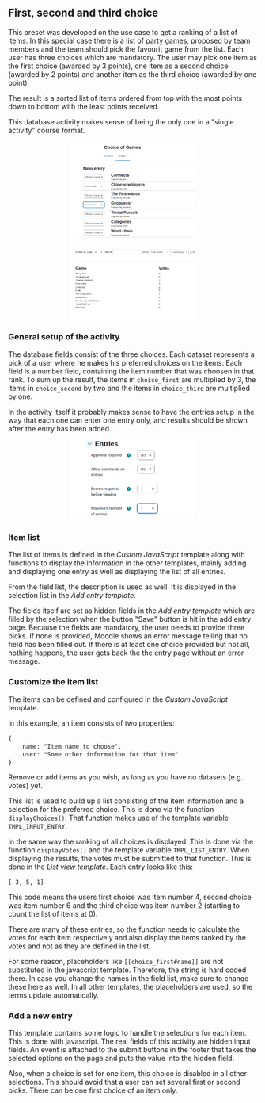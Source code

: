 ## First, second and third choice

This preset was developed on the use case to get a ranking of a list of items.
In this special case there is a list of party games, proposed by team members and
the team should pick the favourit game from the list. Each user has three choices
which are mandatory. The user may pick one item as the first choice (awarded by
3 points), one item as a second choice (awarded by 2 points) and another item as
the third choice (awarded by one point).

The result is a sorted list of items ordered from top with the most points down
to bottom with the least points received.

This database activity makes sense of being the only one in a "single activity"
course format.

<div style="margin: 0 25%">

![Screenshot pick a choice](choose_item.png)
![Screenshot list result](choice_votes.png)

</div>

### General setup of the activity

The database fields consist of the three choices. Each dataset represents a pick
of a user where he makes his preferred choices on the items. Each field is a
number field, containing the item number that was choosen in that rank. To sum
up the result, the items in `choice_first` are multiplied by 3, the items in
`choice_second` by two and the items in `choice_third` are multiplied by one.

In the activity itself it probably makes sense to have the entries setup in the
way that each one can enter one entry only, and results should be shown after
the entry has been added.

<div style="margin: 0 25%">

![Screenshot Entries](entries_setting.png)

</div>

### Item list

The list of items is defined in the *Custom JavaScript* template along with
functions to display the information in the other templates, mainly adding
and displaying one entry as well as displaying the list of all entries.

From the field list, the description is used as well. It is displayed in
the selection list in the *Add entry template*.

The fields itself are set as hidden fields in the *Add entry template* which
are filled by the selection when the button "Save" button is hit in the add
entry page. Because the fields are mandatory, the user needs to provide three
picks. If none is provided, Moodle shows an error message telling that no
field has been filled out. If there is at least one choice provided but not
all, nothing happens, the user gets back the the entry page without an error
message.

### Customize the item list

The items can be defined and configured in the *Custom JavaScript* template.

In this example, an item consists of two properties:
```
{
    name: "Item name to choose",
    user: "Some other information for that item"
}
```

Remove or add items as you wish, as long as you have no datasets (e.g. votes)
yet.

This list is used to build up a list consisting of the item information and
a selection for the preferred choice. This is done via the function
`displayChoices()`. That function makes use of the template variable
`TMPL_INPUT_ENTRY`.

In the same way the ranking of all choices is displayed. This is done via
the function `displayVotes()` and the template variable `TMPL_LIST_ENTRY`.
When displaying the results, the votes must be submitted to that function.
This is done in the *List view template*. Each entry looks like this:

```
[ 3, 5, 1]
```
This code means the users first choice was item number 4, second choice was
item number 6 and the third choice was item number 2 (starting to count the
list of items at 0).

There are many of these entries, so the function needs to calculate the votes
for each item respectively and also display the items ranked by the votes and
not as they are defined in the list.

For some reason, placeholders like `[[choice_first#name]]` are not substituted in the
javascript template. Therefore, the string is hard coded there. In case you change
the names in the field list, make sure to change these here as well. In all
other templates, the placeholders are used, so the terms update automatically.

### Add a new entry

This template contains some logic to handle the selections for each item. This
is done with javascript. The real fields of this activity are hidden input fields.
An event is attached to the submit buttons in the footer that takes the selected
options on the page and puts the value into the hidden field.

Also, when a choice is set for one item, this choice is disabled in all other
selections. This should avoid that a user can set several first or second picks.
There can be one first choice of an item only.